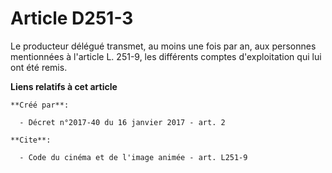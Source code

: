 # Article D251-3

Le producteur délégué transmet, au moins une fois par an, aux personnes mentionnées à l'article L. 251-9, les différents
comptes d'exploitation qui lui ont été remis.

**Liens relatifs à cet article**

	**Créé par**:

	  - Décret n°2017-40 du 16 janvier 2017 - art. 2

	**Cite**:

	  - Code du cinéma et de l'image animée - art. L251-9
